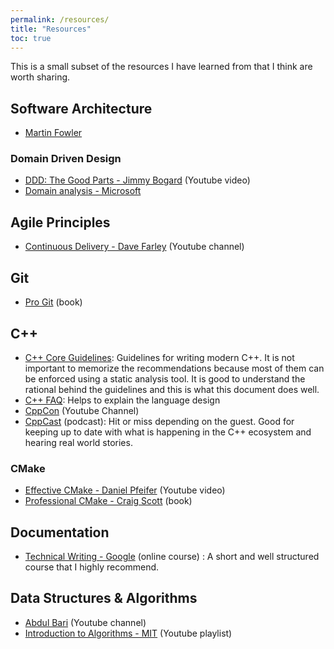 ```yaml
---
permalink: /resources/
title: "Resources"
toc: true
---
```


This is a small subset of the resources I have learned from that I think are worth sharing.

## Software Architecture

- [Martin Fowler](https://martinfowler.com/architecture/)

### Domain Driven Design

- [DDD: The Good Parts - Jimmy Bogard](https://www.youtube.com/watch?v=U6CeaA-Phqo) (Youtube video)
- [Domain analysis - Microsoft](https://docs.microsoft.com/en-us/azure/architecture/microservices/model/domain-analysis)

## Agile Principles

- [Continuous Delivery - Dave Farley](https://www.youtube.com/c/ContinuousDelivery/videos?view=0&sort=p&flow=grid) (Youtube channel)

## Git

- [Pro Git](https://git-scm.com/book/en/v2) (book)

## C++

- [C++ Core Guidelines](https://isocpp.github.io/CppCoreGuidelines/CppCoreGuidelines): Guidelines for writing modern C++. It is not important to memorize the recommendations because most of them can be enforced using a static analysis tool. It is good to understand the rational behind the guidelines and this is what this document does well.
- [C++ FAQ](https://isocpp.org/faq): Helps to explain the language design
- [CppCon](https://www.youtube.com/user/CppCon/videos?view=0&sort=p&flow=grid) (Youtube Channel)
- [CppCast](https://open.spotify.com/show/3NPVzS05lvJLv3ovgF3OAP) (podcast): Hit or miss depending on the guest. Good for keeping up to date with what is happening in the C++ ecosystem and hearing real world stories.

### CMake

- [Effective CMake - Daniel Pfeifer](https://www.youtube.com/watch?v=bsXLMQ6WgIk) (Youtube video)
- [Professional CMake - Craig Scott](https://crascit.com/professional-cmake) (book)

## Documentation

- [Technical Writing - Google](https://developers.google.com/tech-writing/overview) (online course) : A short and well structured course that I highly recommend.

## Data Structures & Algorithms

- [Abdul Bari](https://www.youtube.com/channel/UCZCFT11CWBi3MHNlGf019nw/videos?view=0&sort=p&flow=grid) (Youtube channel)
- [Introduction to Algorithms - MIT](https://www.youtube.com/watch?v=HtSuA80QTyo&list=PLUl4u3cNGP61Oq3tWYp6V_F-5jb5L2iHb) (Youtube playlist)
